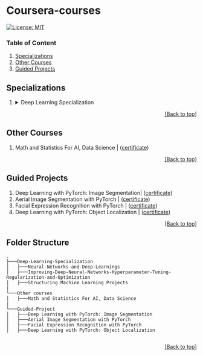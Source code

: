 # Coursera-courses

[![License: MIT](https://img.shields.io/badge/License-MIT-yellow.svg)](https://opensource.org/licenses/MIT)

### Table of Content
1. [Specializations](#specializations)
2. [Other Courses](#other-courses)
3. [Guided Projects](#guided-projects)

## Specializations

<ol type="1">
    <li>
    <details>
        <summary markdown="span">Deep Learning Specialization </summary>
        <ol type="a">
            <li>Neural Networks and Deep Learning | (<a href="https://coursera.org/share/875443d727265a3f3cc83af40cb15635">certificate</a>)</li>
            <li>Improving Deep Neural Networks Hyperparameter Tuning Regularization and Optimization | (<a herf="https://coursera.org/share/1fb3a4763da971bf5889ea738688a53f">certificate</a>)</li>
             <li>Structuring Machine Learning Projects | (<a herf="">ongoing</a>)</li>
        </ol>
    </details>
    </li>
</ol>


<p align="right"><a href="#coursera-courses">[Back to top]</a></p>

## Other Courses
<ol type="1">
    <li>Math and Statistics For AI, Data Science | (<a href="https://codebasics.io/certificate/CB-63-282324">certificate</a>)</li>
    </li>
    
</ol>

<p align="right"><a href="#coursera-courses">[Back to top]</a></p>

## Guided Projects
<ol type="1">
    <li>Deep Learning with PyTorch: Image Segmentation| (<a href="https://coursera.org/share/c75d11d895fc67273ac3a84848297d8e">certificate</a>)</li>
    <li>Aerial Image Segmentation with PyTorch | (<a href="https://coursera.org/share/51678e5e29d1f7a53be0e15ea5a45827">certificate</a>)</li>
    <li>Facial Expression Recognition with PyTorch | (<a href="https://coursera.org/share/826ad5840d920c1cc71c9c14cc656bea">certificate</a>)</li>
     <li>Deep Learning with PyTorch: Object Localization | (<a href="https://coursera.org/share/fcc28d692451bfb5b49d4bbfc4137b96">certificate</a>)</li>
</ol>

<p align="right"><a href="#coursera-courses">[Back to top]</a></p>

## Folder Structure

```
.
├───Deep-Learning-Specialization
│   ├───Neural-Networks-and-Deep-Learnings
│   ├───Improving-Deep-Neural-Networks-Hyperparameter-Tuning-Regularization-and-Optimization
│   ├───Structuring Machine Learning Projects
|
└───Other courses
│   ├───Math and Statistics For AI, Data Science
|
└───Guided-Project
│   ├───Deep Learning with PyTorch: Image Segmentation
│   ├───Aerial Image Segmentation with PyTorch
│   ├───Facial Expression Recognition with PyTorch
│   ├───Deep Learning with PyTorch: Object Localization


```

<p align="right"><a href="#coursera-courses">[Back to top]</a></p>
